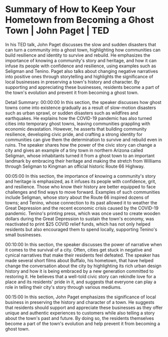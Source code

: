 # Summary of How to Keep Your Hometown from Becoming a Ghost Town | John Paget | TED

In his TED talk, John Paget discusses the slow and sudden disasters that can turn a community into a ghost town, highlighting how communities can build resilience and identity to survive and rebuild. He emphasizes the importance of knowing a community's story and heritage, and how it can infuse its people with confidence and resilience, using examples such as Seligman and Tenino. Paget also talks about changing negative narratives into positive ones through storytelling and highlights the significance of local businesses in preserving a town's history and character. By supporting and appreciating these businesses, residents become a part of the town's evolution and prevent it from becoming a ghost town.

Detail Summary: 
00:00:00
In this section, the speaker discusses how ghost towns come into existence gradually as a result of slow-motion disasters such as urban sprawl, or sudden disasters such as wildfires and earthquakes. He explains how the COVID-19 pandemic has also turned cities into temporary ghost towns, leaving communities grappling with economic devastation. However, he asserts that building community resilience, developing civic pride, and crafting a strong identity for communities can give them the determination to survive and rebuild even in ruins. The speaker shares how the power of the civic story can change a city and gives an example of a tiny town in northern Arizona called Seligman, whose inhabitants turned it from a ghost town to an important landmark by embracing their heritage and making the stretch from Williams through Seligman to Kingman an official historic Route 66 Highway.

00:05:00
In this section, the importance of knowing a community's story and heritage is emphasized, as it infuses its people with confidence, grit, and resilience. Those who know their history are better equipped to face challenges and find ways to move forward. Examples of such communities include Seligman, whose story about the Route 66 inspired dozens of towns; and Tenino, whose connection to its past allowed it to weather the Great Depression and the recent economic crisis caused by the COVID-19 pandemic. Tenino's printing press, which was once used to create wooden dollars during the Great Depression to sustain the town's economy, was reactivated to print $25 COVID relief funds, which has not only helped residents but also encouraged them to spend locally, supporting Tenino's small businesses.

00:10:00
In this section, the speaker discusses the power of narrative when it comes to the survival of a city. Often, cities get stuck in negative and cynical narratives that make their residents feel defeated. The speaker has made several short films about Buffalo, his hometown, that have helped change the conversation about the city by highlighting its rich urban design history and how it is being embraced by a new generation committed to restoring it. He believes that a well-told civic story can rekindle love for a place and its residents' pride in it, and suggests that everyone can play a role in telling their city's story through various mediums.

00:15:00
In this section, John Paget emphasizes the significance of local business in preserving the history and character of a town. He suggests that residents should support and appreciate these businesses as they offer unique and authentic experiences to customers while also telling a story about the town's past and future. By doing so, the residents themselves become a part of the town's evolution and help prevent it from becoming a ghost town.

